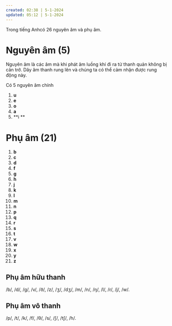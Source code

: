 ```yaml
---
created: 02:38 | 5-1-2024
updated: 05:12 | 5-1-2024
---
```

Trong tiếng Anhcó 26 nguyên âm và phụ âm. 
# Nguyên âm (5)
Nguyên âm là các âm mà khi phát âm luồng khí đi ra từ thanh quản không bị cản trở. Dây âm thanh rung lên và chúng ta có thể cảm nhận được rung động này.

Có 5 nguyên âm chính 
1. **u**
2. **e**
3. **o**
4. **a**
5. **i **
# Phụ âm (21)
1. **b**
2. **c**
3. **d**
4. **f**
5. **g**
6. **h**
7. **j**
8. **k**
9. **l**
10. **m**
11. **n**
12. **p**
13. **q**
14. **r**
15. **s**
16. **t**
17. **v**
18. **w**
19. **x**
20. **y**
21. **z**
## Phụ âm hữu thanh
/b/, /d/, /g/, /v/, /ð/, /z/, /ʒ/, /dʒ/, /m/, /n/, /ŋ/, /l/, /r/, /j/, /w/.
## Phụ âm vô thanh
/p/, /t/, /k/, /f/, /θ/, /s/, /ʃ/, /tʃ/, /h/.

